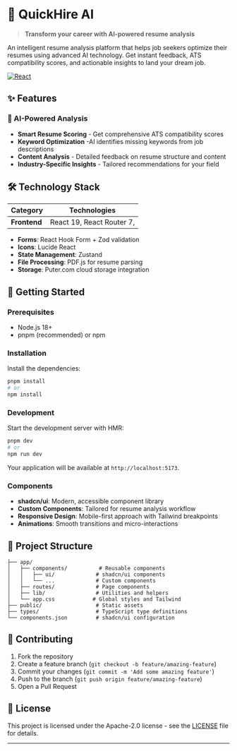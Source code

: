 # 🚀 QuickHire AI

> **Transform your career with AI-powered resume analysis**

An intelligent resume analysis platform that helps job seekers optimize their resumes using advanced AI technology. Get instant feedback, ATS compatibility scores, and actionable insights to land your dream job.

[![React](https://img.shields.io/badge/React-20232A?logo=react&logoColor=61DAFB)](https://reactjs.org/)

## ✨ Features

### 🤖 AI-Powered Analysis

- **Smart Resume Scoring** - Get comprehensive ATS compatibility scores
- **Keyword Optimization** -AI identifies missing keywords from job descriptions
- **Content Analysis** - Detailed feedback on resume structure and content
- **Industry-Specific Insights** - Tailored recommendations for your field

## 🛠️ Technology Stack

| Category     | Technologies              |
| ------------ | ------------------------- |
| **Frontend** | React 19, React Router 7, |

- **Forms**: React Hook Form + Zod validation
- **Icons**: Lucide React
- **State Management**: Zustand
- **File Processing**: PDF.js for resume parsing
- **Storage**: Puter.com cloud storage integration

## 🚀 Getting Started

### Prerequisites

- Node.js 18+
- pnpm (recommended) or npm

### Installation

Install the dependencies:

```bash
pnpm install
# or
npm install
```

### Development

Start the development server with HMR:

```bash
pnpm dev
# or
npm run dev
```

Your application will be available at `http://localhost:5173`.

### Components

- **shadcn/ui**: Modern, accessible component library
- **Custom Components**: Tailored for resume analysis workflow
- **Responsive Design**: Mobile-first approach with Tailwind breakpoints
- **Animations**: Smooth transitions and micro-interactions

## 📁 Project Structure

```
├── app/
│   ├── components/          # Reusable components
│   │   ├── ui/             # shadcn/ui components
│   │   └── ...             # Custom components
│   ├── routes/             # Page components
│   ├── lib/                # Utilities and helpers
│   └── app.css            # Global styles and Tailwind
├── public/                 # Static assets
├── types/                  # TypeScript type definitions
└── components.json         # shadcn/ui configuration
```

## 🤝 Contributing

1. Fork the repository
2. Create a feature branch (`git checkout -b feature/amazing-feature`)
3. Commit your changes (`git commit -m 'Add some amazing feature'`)
4. Push to the branch (`git push origin feature/amazing-feature`)
5. Open a Pull Request

## 📄 License

This project is licensed under the Apache-2.0 license - see the [LICENSE](LICENSE) file for details.

---
